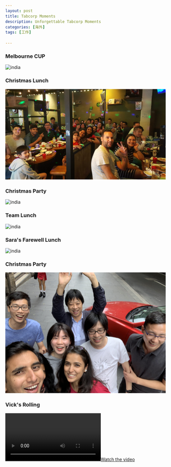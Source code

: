 ```yaml
---
layout: post
title: Tabcorp Moments
description: Unforgettable Tabcorp Moments
categories: [海外]
tags: [工作]

---
```


### Melbourne CUP

![india](/assets/image/tab/1.jpeg)
<br />

### Christmas Lunch

![india](/assets/image/tab/3.jpeg)


### Christmas Party

![india](/assets/image/tab/6.jpeg)

### Team Lunch

![india](/assets/image/tab/7.jpeg)

### Sara's Farewell Lunch

![india](/assets/image/tab/5.jpeg)

### Christmas Party

![india](/assets/image/tab/4.jpeg)

### Vick's Rolling

[![Watch the video](/assets/image/tab/vick.mp4)](/assets/image/tab/vick.mp4)